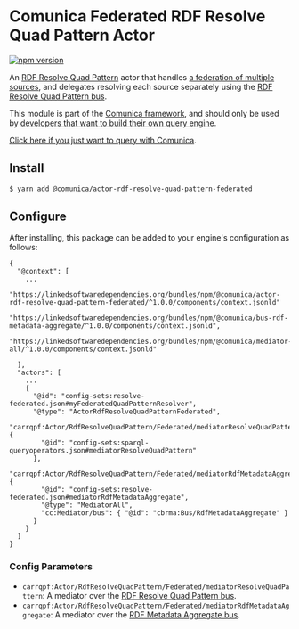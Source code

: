 # Comunica Federated RDF Resolve Quad Pattern Actor

[![npm version](https://badge.fury.io/js/%40comunica%2Factor-rdf-resolve-quad-pattern-federated.svg)](https://www.npmjs.com/package/@comunica/actor-rdf-resolve-quad-pattern-federated)

An [RDF Resolve Quad Pattern](https://github.com/comunica/comunica/tree/master/packages/bus-rdf-resolve-quad-pattern) actor
that handles [a federation of multiple sources](https://comunica.dev/docs/query/advanced/federation/),
and delegates resolving each source separately using the [RDF Resolve Quad Pattern bus](https://github.com/comunica/comunica/tree/master/packages/bus-rdf-resolve-quad-pattern).

This module is part of the [Comunica framework](https://github.com/comunica/comunica),
and should only be used by [developers that want to build their own query engine](https://comunica.dev/docs/modify/).

[Click here if you just want to query with Comunica](https://comunica.dev/docs/query/).

## Install

```bash
$ yarn add @comunica/actor-rdf-resolve-quad-pattern-federated
```

## Configure

After installing, this package can be added to your engine's configuration as follows:
```text
{
  "@context": [
    ...
    "https://linkedsoftwaredependencies.org/bundles/npm/@comunica/actor-rdf-resolve-quad-pattern-federated/^1.0.0/components/context.jsonld"
     "https://linkedsoftwaredependencies.org/bundles/npm/@comunica/bus-rdf-metadata-aggregate/^1.0.0/components/context.jsonld",
    "https://linkedsoftwaredependencies.org/bundles/npm/@comunica/mediator-all/^1.0.0/components/context.jsonld"

  ],
  "actors": [
    ...
    {
      "@id": "config-sets:resolve-federated.json#myFederatedQuadPatternResolver",
      "@type": "ActorRdfResolveQuadPatternFederated",
      "carrqpf:Actor/RdfResolveQuadPattern/Federated/mediatorResolveQuadPattern": {
        "@id": "config-sets:sparql-queryoperators.json#mediatorResolveQuadPattern"
      },
      "carrqpf:Actor/RdfResolveQuadPattern/Federated/mediatorRdfMetadataAggregate": {
        "@id": "config-sets:resolve-federated.json#mediatorRdfMetadataAggregate",
        "@type": "MediatorAll",
        "cc:Mediator/bus": { "@id": "cbrma:Bus/RdfMetadataAggregate" }
      }
    }
  ]
}
```

### Config Parameters

* `carrqpf:Actor/RdfResolveQuadPattern/Federated/mediatorResolveQuadPattern`: A mediator over the [RDF Resolve Quad Pattern bus](https://github.com/comunica/comunica/tree/master/packages/bus-rdf-resolve-quad-pattern).
* `carrqpf:Actor/RdfResolveQuadPattern/Federated/mediatorRdfMetadataAggregate`: A mediator over the [RDF Metadata Aggregate bus](https://github.com/comunica/comunica/tree/master/packages/bus-rdf-resolve-quad-pattern).
